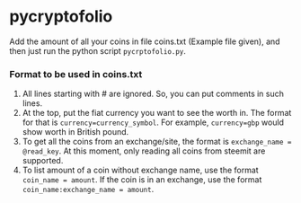 # pycryptofolio
Add the amount of all your coins in file coins.txt (Example file given), and then just run the python script `pycrptofolio.py`. 

### Format to be used in coins.txt
1. All lines starting with # are ignored. So, you can put comments in such lines.
2. At the top, put the fiat currency you want to see the worth in. The format for that is `currency=currency_symbol`. 
For example, `currency=gbp` would show worth in British pound.
3. To get all the coins from an exchange/site, the format is `exchange_name = @read_key`. At this moment, only reading all coins from 
steemit are supported.
4. To list amount of a coin without exchange name, use the format `coin_name = amount`. If the coin is in an exchange, use the format 
`coin_name:exchange_name = amount`.

